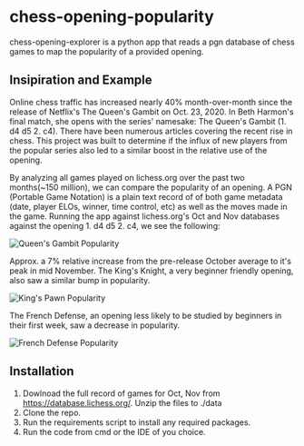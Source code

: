 # chess-opening-popularity
chess-opening-explorer is a python app that reads a pgn database of chess games to map the popularity of a provided opening.

## Insipiration and Example
Online chess traffic has increased nearly 40% month-over-month since the release of Netflix's The Queen's Gambit on Oct. 23, 2020. In Beth Harmon's final match, she opens with the series' namesake: The Queen's Gambit (1. d4 d5 2. c4).  There have been numerous articles covering the recent rise in chess. This project was built to determine if the influx of new players from the popular series also led to a similar boost in the relative use of the opening.

By analyzing all games played on lichess.org over the past two months(~150 million), we can compare the popularity of an opening. A PGN (Portable Game Notation) is a plain text record of of both game metadata (date, player ELOs, winner, time control, etc) as well as the moves made in the game.  Running the app against lichess.org's Oct and Nov databases against the opening 1. d4 d5 2. c4, we see the following:


![Queen's Gambit Popularity](../conf/d4d5c4.PNG "Queen's Gambit Popularity")

Approx. a 7% relative increase from the pre-release October average to it's peak in mid November. The King's Knight, a very beginner friendly opening, also saw a similar bump in popularity.

![King's Pawn Popularity](../conf/e4e5Nf4.PNG "King's Pawn Popularity")

The French Defense, an opening less likely to be studied by beginners in their first week, saw a decrease in popularity.

![French Defense Popularity](../conf/e4e6d4.PNG "French Defense Popularity")



## Installation
1. Dowlnoad the full record of games for Oct, Nov from https://database.lichess.org/. Unzip the files to ./data
2. Clone the repo.
3. Run the requirements script to install any required packages.
4. Run the code from cmd or the IDE of you choice.
